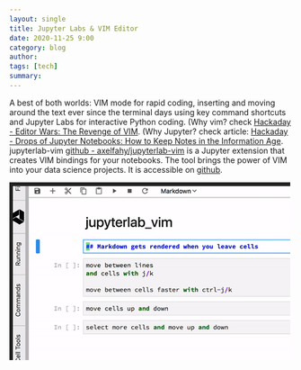```yaml
---
layout: single
title: Jupyter Labs & VIM Editor
date: 2020-11-25 9:00
category: blog
author: 
tags: [tech]
summary: 
---
```


A best of both worlds: VIM mode for rapid coding, inserting and moving around the text ever since the terminal days using key command shortcuts and Jupyter Labs for interactive Python coding. (Why vim? check [Hackaday - Editor Wars: The Revenge of VIM](https://hackaday.com/2016/08/08/editor-wars-the-revenge-of-vim). (Why Jupyter? check article: [Hackaday - Drops of Jupyter Notebooks: How to Keep Notes in the Information Age](https://hackaday.com/2019/02/22/drops-of-jupyter-notebooks-how-to-keep-notes-in-the-information-age). jupyterlab-vim [github - axelfahy/jupyterlab-vim](https://github.com/axelfahy/jupyterlab-vim) is a Jupyter extension that creates VIM bindings for your notebooks. The tool brings the power of VIM into your data science projects. It is accessible on [github](https://github.com/axelfahy/jupyterlab-vim).

[![jypyterlab-vim](/assets/images/various/jupyterlab-vim.png)](https://github.com/axelfahy/jupyterlab-vim)